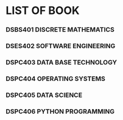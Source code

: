 # LIST OF BOOK

### DSBS401 DISCRETE MATHEMATICS
### DSES402 SOFTWARE ENGINEERING
### DSPC403 DATA BASE TECHNOLOGY
### DSPC404 OPERATING SYSTEMS 
### DSPC405 DATA SCIENCE
### DSPC406 PYTHON PROGRAMMING
